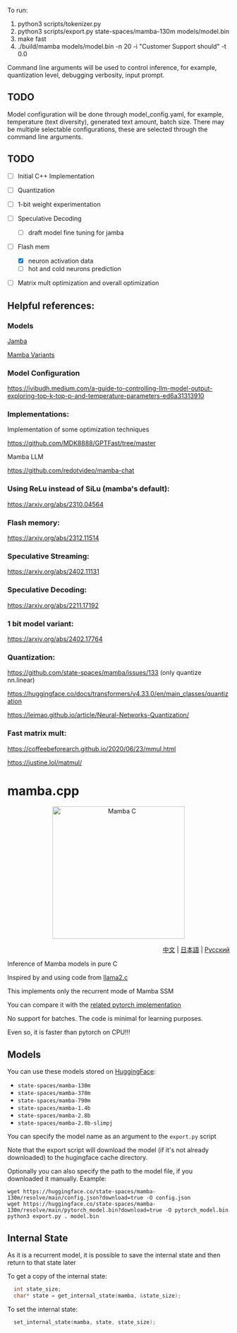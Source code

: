To run:

1. python3 scripts/tokenizer.py
2. python3 scripts/export.py state-spaces/mamba-130m models/model.bin
3. make fast
4. ./build/mamba models/model.bin -n 20 -i "Customer Support should" -t 0.0

Command line arguments will be used to control inference, for example, quantization level,
debugging verbosity, input prompt.

## TODO
Model configuration will be done through model_config.yaml, for example, temperature (text
diversity), generated text amount, batch size. There may be multiple selectable configurations,
these are selected through the command line arguments.

## TODO
- [ ] Initial C++ Implementation

- [ ] Quantization

- [ ] 1-bit weight experimentation
  
- [ ] Speculative Decoding
    - [ ] draft model fine tuning for jamba

- [ ] Flash mem
    - [x] neuron activation data
    - [ ] hot and cold neurons prediction
          
- [ ] Matrix mult optimization and overall optimization


## Helpful references:

### Models

[Jamba](https://huggingface.co/ai21labs/Jamba-v0.1)

[Mamba Variants](https://huggingface.co/state-spaces)

### Model Configuration

https://ivibudh.medium.com/a-guide-to-controlling-llm-model-output-exploring-top-k-top-p-and-temperature-parameters-ed6a31313910

### Implementations:

Implementation of some optimization techniques

https://github.com/MDK8888/GPTFast/tree/master

Mamba LLM

https://github.com/redotvideo/mamba-chat


### Using ReLu instead of SiLu (mamba's default):

https://arxiv.org/abs/2310.04564

### Flash memory:

https://arxiv.org/abs/2312.11514

### Speculative Streaming:
https://arxiv.org/abs/2402.11131

### Speculative Decoding:

https://arxiv.org/abs/2211.17192

### 1 bit model variant:

https://arxiv.org/abs/2402.17764

### Quantization:

https://github.com/state-spaces/mamba/issues/133 (only quantize nn.linear)

https://huggingface.co/docs/transformers/v4.33.0/en/main_classes/quantization

https://leimao.github.io/article/Neural-Networks-Quantization/

### Fast matrix mult:

https://coffeebeforearch.github.io/2020/06/23/mmul.html

https://justine.lol/matmul/

# mamba.cpp

<p align="center">
  <img src="assets/mamba-c.png" width="300" height="300" alt="Mamba C">
</p>

<p align="right"><a href="https://github.com/kroggen/mamba.c/blob/learning/README-zh.md">中文</a> | <a href="https://github.com/kroggen/mamba.c/blob/learning/README-ja.md">日本語</a> | <a href="https://github.com/kroggen/mamba.c/blob/learning/README-ru.md">Русский</a></p>

Inference of Mamba models in pure C

Inspired by and using code from [llama2.c](https://github.com/karpathy/llama2.c)

This implements only the recurrent mode of Mamba SSM

You can compare it with the [related pytorch implementation](https://github.com/kroggen/mamba-cpu/tree/recurrent-only)

No support for batches. The code is minimal for learning purposes.

Even so, it is faster than pytorch on CPU!!!

## Models

You can use these models stored on [HuggingFace](https://huggingface.co/state-spaces):

* `state-spaces/mamba-130m`
* `state-spaces/mamba-370m`
* `state-spaces/mamba-790m`
* `state-spaces/mamba-1.4b`
* `state-spaces/mamba-2.8b`
* `state-spaces/mamba-2.8b-slimpj`

You can specify the model name as an argument to the `export.py` script

Note that the export script will download the model (if it's not already downloaded) to the hugingface cache directory.

Optionally you can also specify the path to the model file, if you downloaded it manually. Example:

```
wget https://huggingface.co/state-spaces/mamba-130m/resolve/main/config.json?download=true -O config.json
wget https://huggingface.co/state-spaces/mamba-130m/resolve/main/pytorch_model.bin?download=true -O pytorch_model.bin
python3 export.py . model.bin
```

## Internal State

As it is a recurrent model, it is possible to save the internal state and then return to that state later

To get a copy of the internal state:

```c
  int state_size;
  char* state = get_internal_state(mamba, &state_size);
```

To set the internal state:

```c
  set_internal_state(mamba, state, state_size);
```
